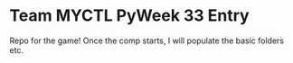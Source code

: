# Team MYCTL PyWeek 33 Entry

Repo for the game!
Once the comp starts, I will populate the basic folders etc.
